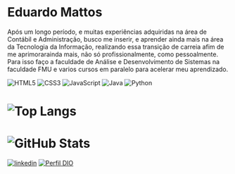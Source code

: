 # Eduardo Mattos
Após um longo período, e muitas experiências adquiridas na área de Contábil e Administração, busco me inserir, e aprender ainda mais na área da Tecnologia da Informação, realizando essa transição de carreia afim de me aprimorarainda mais, não só profissionalmente, como pessoalmente. Para isso faço a faculdade de Análise e Desenvolvimento de Sistemas na faculdade FMU e varios cursos em paralelo para acelerar meu aprendizado.


![HTML5](https://img.shields.io/badge/HTML5-000?style=for-the-badge&logo=html5)
![CSS3](https://img.shields.io/badge/CSS3-000?style=for-the-badge&logo=css3&logoColor=264CE4)
![JavaScript](https://img.shields.io/badge/JavaScript-000?style=for-the-badge&logo=javascript)
![Java](https://img.shields.io/badge/Java-000?style=for-the-badge&logo=java)
![Python](https://img.shields.io/badge/Python-000?style=for-the-badge&logo=python)

# ![Top Langs](https://github-readme-stats-git-masterrstaa-rickstaa.vercel.app/api/top-langs/?username=Eduapmm&bg_color=000&border_color=30A3DC&title_color=E94D5F&text_color=FFF)

# ![GitHub Stats](https://github-readme-stats.vercel.app/api?username=Eduapmm&theme=transparent&bg_color=000&border_color=30A3DC&show_icons=true&icon_color=30A3DC&title_color=E94D5F&text_color=FFF)

[![linkedin](https://img.shields.io/badge/linkedin-0A66C2?style=for-the-badge&logo=linkedin&logoColor=white)](https://www.linkedin.com/in/eduardoapmmattos)
[![Perfil DIO](https://img.shields.io/badge/-Meu%20Perfil%20na%20DIO-000?style=for-the-badge)](https://[web.dio.me/users/amandareginaluz?tab=skills](https://www.dio.me/users/edu_apmm)https://www.dio.me/users/edu_apmm)
